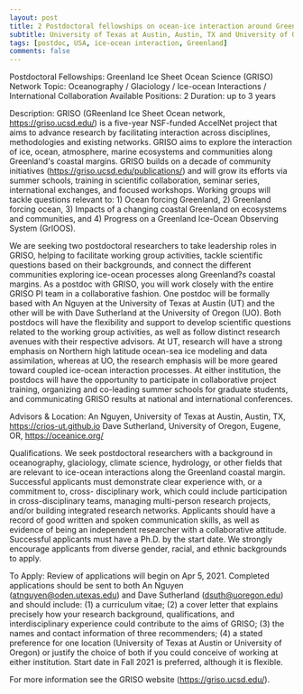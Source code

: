 ```yaml
---
layout: post
title: 2 Postdoctoral fellowships on ocean-ice interaction around Greenland
subtitle: University of Texas at Austin, Austin, TX and University of Oregon, Eugene, OR, USA
tags: [postdoc, USA, ice-ocean interaction, Greenland]
comments: false
---
```


Postdoctoral Fellowships: Greenland Ice Sheet Ocean Science (GRISO) Network 
Topic: Oceanography / Glaciology / Ice-ocean Interactions / International Collaboration
Available Positions: 2
Duration: up to 3 years


Description: GRISO (GReenland Ice Sheet Ocean network, <https://griso.ucsd.edu/>) is a five-year NSF-funded AccelNet project that aims to advance research by facilitating interaction across disciplines, methodologies and existing networks. GRISO aims to explore the interaction of ice, ocean, atmosphere, marine ecosystems and communities along Greenland's coastal margins. GRISO builds on a decade of community initiatives (<https://griso.ucsd.edu/publications/>) and will grow its efforts via summer schools, training in scientific collaboration, seminar series, international exchanges, and focused workshops. Working groups will tackle questions relevant to: 1) Ocean forcing Greenland, 2) Greenland forcing ocean, 3) Impacts of a changing coastal Greenland on ecosystems and communities, and 4) Progress on a Greenland Ice-Ocean Observing System (GrIOOS).


We are seeking two postdoctoral researchers to take leadership roles in GRISO, helping to facilitate working group activities, tackle scientific questions based on their backgrounds, and connect the different communities exploring ice-ocean processes along Greenland?s coastal margins. As a postdoc with GRISO, you will work closely with the entire GRISO PI team in a collaborative fashion. One postdoc will be formally based with An Nguyen at the University of Texas at Austin (UT) and the other will be with Dave Sutherland at the University of Oregon (UO). Both postdocs will have the flexibility and support to develop scientific questions related to the working group activities, as well as follow distinct research avenues with their respective advisors. At UT, research will have a strong emphasis on Northern high latitude ocean-sea ice modeling and data assimilation, whereas at UO, the research emphasis will be more geared toward coupled ice-ocean interaction processes. At either institution, the postdocs will have the opportunity to participate in collaborative project training, organizing and co-leading summer schools for graduate students, and communicating GRISO results at national and international conferences.


Advisors & Location:
An Nguyen, University of Texas at Austin, Austin, TX, <https://crios-ut.github.io>
Dave Sutherland, University of Oregon, Eugene, OR, <https://oceanice.org/>

Qualifications. We seek postdoctoral researchers with a background in oceanography, glaciology, climate science, hydrology, or other fields that are relevant to ice-ocean interactions along the Greenland coastal margin. Successful applicants must demonstrate clear experience with, or a commitment to, cross- disciplinary work, which could include participation in cross-disciplinary teams, managing multi-person research projects, and/or building integrated research networks. Applicants should have a record of good written and spoken communication skills, as well as evidence of being an independent researcher with a collaborative attitude. Successful applicants must have a Ph.D. by the start date. We strongly encourage applicants from diverse gender, racial, and ethnic backgrounds to apply.


To Apply: Review of applications will begin on Apr 5, 2021. Completed applications should be sent to both An Nguyen (atnguyen@oden.utexas.edu) and Dave Sutherland (dsuth@uoregon.edu) and should include: (1) a curriculum vitae; (2) a cover letter that explains precisely how your research background, qualifications, and interdisciplinary experience could contribute to the aims of GRISO; (3) the names and contact information of three recommenders; (4) a stated preference for one location (University of Texas at Austin or University of Oregon) or justify the choice of both if you could conceive of working at either institution. Start date in Fall 2021 is preferred, although it is flexible.


For more information see the GRISO website (<https://griso.ucsd.edu/>).
